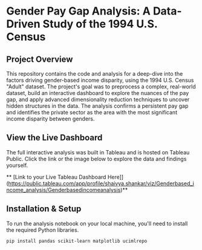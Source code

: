# Gender Pay Gap Analysis: A Data-Driven Study of the 1994 U.S. Census

## Project Overview

This repository contains the code and analysis for a deep-dive into the factors driving gender-based income disparity, using the 1994 U.S. Census "Adult" dataset. The project's goal was to preprocess a complex, real-world dataset, build an interactive dashboard to explore the nuances of the pay gap, and apply advanced dimensionality reduction techniques to uncover hidden structures in the data. The analysis confirms a persistent pay gap and identifies the private sector as the area with the most significant income disparity between genders.

##  View the Live Dashboard

The full interactive analysis was built in Tableau and is hosted on Tableau Public. Click the link or the image below to explore the data and findings yourself.

** [Link to your Live Tableau Dashboard Here]](https://public.tableau.com/app/profile/shaivya.shankar/viz/Genderbased_income_analysis/Genderbasedincomeanalysis)**

## Installation & Setup

To run the analysis notebook on your local machine, you'll need to install the required Python libraries.

```bash
pip install pandas scikit-learn matplotlib ucimlrepo
